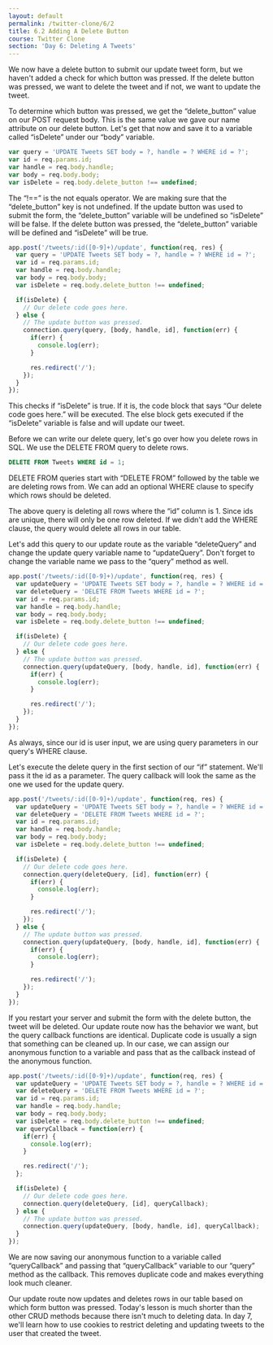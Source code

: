 ```yaml
---
layout: default
permalink: /twitter-clone/6/2
title: 6.2 Adding A Delete Button
course: Twitter Clone
section: 'Day 6: Deleting A Tweets'
---
```


We now have a delete button to submit our update tweet form, but we haven't added a check for which button was pressed.  If the delete button was pressed, we want to delete the tweet and if not, we want to update the tweet.

To determine which button was pressed, we get the “delete_button” value on our POST request body.  This is the same value we gave our name attribute on our delete button.  Let's get that now and save it to a variable called “isDelete” under our “body” variable.

```javascript
var query = 'UPDATE Tweets SET body = ?, handle = ? WHERE id = ?';
var id = req.params.id;
var handle = req.body.handle;
var body = req.body.body;
var isDelete = req.body.delete_button !== undefined;
```

The “!==” is the not equals operator.  We are making sure that the “delete_button” key is not undefined.  If the update button was used to submit the form, the “delete_button” variable will be undefined so “isDelete” will be false.  If the delete button was pressed, the “delete_button” variable will be defined and “isDelete” will be true.

```javascript
app.post('/tweets/:id([0-9]+)/update', function(req, res) {
  var query = 'UPDATE Tweets SET body = ?, handle = ? WHERE id = ?';
  var id = req.params.id;
  var handle = req.body.handle;
  var body = req.body.body;
  var isDelete = req.body.delete_button !== undefined;

  if(isDelete) {
    // Our delete code goes here.
  } else {
    // The update button was pressed.
    connection.query(query, [body, handle, id], function(err) {
      if(err) {
        console.log(err);
      }

      res.redirect('/');
    });
  }
});
```

This checks if “isDelete” is true.  If it is, the code block that says “Our delete code goes here.” will be executed.  The else block gets executed if the “isDelete” variable is false and will update our tweet.

Before we can write our delete query, let's go over how you delete rows in SQL.  We use the DELETE FROM query to delete rows.

```sql
DELETE FROM Tweets WHERE id = 1;
```

DELETE FROM queries start with “DELETE FROM” followed by the table we are deleting rows from.  We can add an optional WHERE clause to specify which rows should be deleted.

The above query is deleting all rows where the “id” column is 1.  Since ids are unique, there will only be one row deleted.  If we didn't add the WHERE clause, the query would delete all rows in our table.

Let's add this query to our update route as the variable “deleteQuery” and change the update query variable name to “updateQuery”.  Don't forget to change the variable name we pass to the “query” method as well.

```javascript
app.post('/tweets/:id([0-9]+)/update', function(req, res) {
  var updateQuery = 'UPDATE Tweets SET body = ?, handle = ? WHERE id = ?';
  var deleteQuery = 'DELETE FROM Tweets WHERE id = ?';
  var id = req.params.id;
  var handle = req.body.handle;
  var body = req.body.body;
  var isDelete = req.body.delete_button !== undefined;

  if(isDelete) {
    // Our delete code goes here.
  } else {
    // The update button was pressed.
    connection.query(updateQuery, [body, handle, id], function(err) {
      if(err) {
        console.log(err);
      }

      res.redirect('/');
    });
  }
});
```

As always, since our id is user input, we are using query parameters in our query's WHERE clause.

Let's execute the delete query in the first section of our “if” statement.  We'll pass it the id as a parameter.  The query callback will look the same as the one we used for the update query.

```javascript
app.post('/tweets/:id([0-9]+)/update', function(req, res) {
  var updateQuery = 'UPDATE Tweets SET body = ?, handle = ? WHERE id = ?';
  var deleteQuery = 'DELETE FROM Tweets WHERE id = ?';
  var id = req.params.id;
  var handle = req.body.handle;
  var body = req.body.body;
  var isDelete = req.body.delete_button !== undefined;

  if(isDelete) {
    // Our delete code goes here.
    connection.query(deleteQuery, [id], function(err) {
      if(err) {
        console.log(err);
      }

      res.redirect('/');
    });
  } else {
    // The update button was pressed.
    connection.query(updateQuery, [body, handle, id], function(err) {
      if(err) {
        console.log(err);
      }

      res.redirect('/');
    });
  }
});
```

If you restart your server and submit the form with the delete button, the tweet will be deleted.  Our update route now has the behavior we want, but the query callback functions are identical.  Duplicate code is usually a sign that something can be cleaned up.  In our case, we can assign our anonymous function to a variable and pass that as the callback instead of the anonymous function.

```javascript
app.post('/tweets/:id([0-9]+)/update', function(req, res) {
  var updateQuery = 'UPDATE Tweets SET body = ?, handle = ? WHERE id = ?';
  var deleteQuery = 'DELETE FROM Tweets WHERE id = ?';
  var id = req.params.id;
  var handle = req.body.handle;
  var body = req.body.body;
  var isDelete = req.body.delete_button !== undefined;
  var queryCallback = function(err) {
    if(err) {
      console.log(err);
    }

    res.redirect('/');
  };

  if(isDelete) {
    // Our delete code goes here.
    connection.query(deleteQuery, [id], queryCallback);
  } else {
    // The update button was pressed.
    connection.query(updateQuery, [body, handle, id], queryCallback);
  }
});
```

We are now saving our anonymous function to a variable called “queryCallback” and passing that “queryCallback” variable to our “query” method as the callback.  This removes duplicate code and makes everything look much cleaner.

Our update route now updates and deletes rows in our table based on which form button was pressed.  Today's lesson is much shorter than the other CRUD methods because there isn't much to deleting data.  In day 7, we'll learn how to use cookies to restrict deleting and updating tweets to the user that created the tweet.
